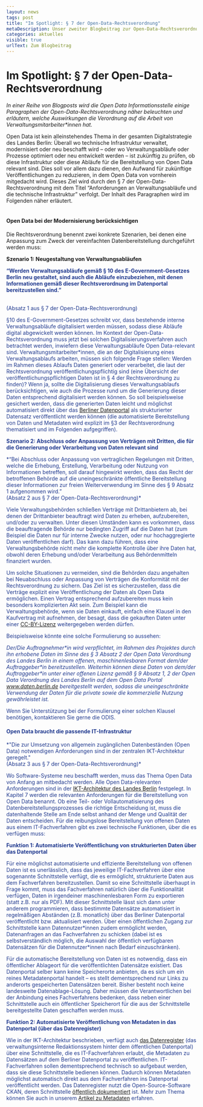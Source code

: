 ```yaml
---
layout: news
tags: post
title: "Im Spotlight: § 7 der Open-Data-Rechtsverordnung"
metaDescription: Unser zweiter Blogbeitrag zur Open-Data-Rechtsverordnung untersucht Paragraph 7 genauer. Worum geht es bei den Anforderungen an Verwaltungsabläufe und die technische Infrastruktur?
categories: aktuelles
visible: true
urlText: Zum Blogbeitrag
---
```


# Im Spotlight: § 7 der Open-Data-Rechtsverordnung

_In einer Reihe von Blogposts wird die Open Data Informationsstelle einige Paragraphen der Open-Data-Rechtsverordnung näher beleuchten und erläutern, welche Auswirkungen die Verordnung auf die Arbeit von Verwaltungsmitarbeiter\*innen hat._

Open Data ist kein alleinstehendes Thema in der gesamten Digitalstrategie des Landes Berlin: Überall wo technische Infrastruktur verwaltet, modernisiert oder neu beschafft wird – oder wo Verwaltungsabläufe oder Prozesse optimiert oder neu entwickelt werden – ist zukünftig zu prüfen, ob diese Infrastruktur oder diese Abläufe für die Bereitstellung von Open Data relevant sind. Dies soll vor allem dazu dienen, den Aufwand für zukünftige Veröffentlichungen zu reduzieren, in dem Open Data von vornherein mitgedacht wird. Dieses Ziel wird durch den § 7 der Open-Data-Rechtsverordnung mit dem Titel “Anforderungen an Verwaltungsabläufe und die technische Infrastruktur” verfolgt. Der Inhalt des Paragraphen wird im Folgenden näher erläutert.
<br><br>

#### Open Data bei der Modernisierung berücksichtigen

Die Rechtsverordnung benennt zwei konkrete Szenarien, bei denen eine Anpassung zum Zweck der vereinfachten Datenbereitstellung durchgeführt werden muss:

**Szenario 1: Neugestaltung von Verwaltungsabläufen**

<span style="color:#213A8F">

<strong>“Werden Verwaltungsabläufe gemäß § 10 des E-Government-Gesetzes Berlin neu gestaltet, sind auch die Abläufe einzubeziehen, mit denen Informationen gemäß dieser Rechtsverordnung im Datenportal bereitzustellen sind.”</strong>

<br> (Absatz 1 aus § 7 der Open-Data-Rechtsverordnung) </span>

§10 des E-Government-Gesetzes schreibt vor, dass bestehende interne Verwaltungsabläufe digitalisiert werden müssen, sodass diese Abläufe digital abgewickelt werden können. Im Kontext der Open-Data-Rechtsverordnung muss jetzt bei solchen Digitalisierungsverfahren auch betrachtet werden, inwiefern diese Verwaltungsabläufe Open Data-relevant sind.
Verwaltungsmitarbeiter\*innen, die an der Digitalisierung eines Verwaltungsablaufs arbeiten, müssen sich folgende Frage stellen: Werden im Rahmen dieses Ablaufs Daten generiert oder verarbeitet, die laut der Rechtsverordnung veröffentlichungspflichtig sind (eine Übersicht der veröffentlichungspflichtigen Daten ist in § 4 der Rechtsverordnung zu finden)? Wenn ja, sollte die Digitalisierung dieses Verwaltungsablaufs berücksichtigen, wie auch die Prozesse rund um die Generierung dieser Daten entsprechend digitalisiert werden können. So soll beispielsweise gesichert werden, dass die generierten Daten leicht und möglichst automatisiert direkt über das [Berliner Datenportal](https://daten.berlin.de) als strukturierter Datensatz veröffentlicht werden können (die automatisierte Bereitstellung von Daten und Metadaten wird explizit im §3 der Rechtsverordnung thematisiert und im Folgenden aufgegriffen).

**Szenario 2: Abschluss oder Anpassung von Verträgen mit Dritten, die für die Generierung oder Verarbeitung von Daten relevant sind**

<span style="color:#213A8F">
*“Bei Abschluss oder Anpassung von vertraglichen Regelungen mit Dritten, welche die Erhebung, Erstellung, Verarbeitung oder Nutzung von Informationen betreffen, soll darauf hingewirkt werden, dass das Recht der betroffenen Behörde auf die uneingeschränkte öffentliche Bereitstellung dieser Informationen zur freien Weiterverwendung im Sinne des § 9 Absatz 1 aufgenommen wird.” <br>(Absatz 2 aus § 7 der Open-Data-Rechtsverordnung)*</span>

Viele Verwaltungsbehörden schließen Verträge mit Drittanbietern ab, bei denen der Drittanbieter beauftragt wird Daten zu erheben, aufzubereiten, und/oder zu verwalten. Unter diesen Umständen kann es vorkommen, dass die beauftragende Behörde nur bedingten Zugriff auf die Daten hat (zum Beispiel die Daten nur für interne Zwecke nutzen, oder nur hochaggregierte Daten veröffentlichen darf). Das kann dazu führen, dass eine Verwaltungsbehörde nicht mehr die komplette Kontrolle über ihre Daten hat, obwohl deren Erhebung und/oder Verarbeitung aus Behördenmitteln finanziert wurden.

Um solche Situationen zu vermeiden, sind die Behörden dazu angehalten bei Neuabschluss oder Anpassung von Verträgen die Konformität mit der Rechtsverordnung zu sichern. Das Ziel ist es sicherzustellen, dass die Verträge explizit eine Veröffentlichung der Daten als Open Data ermöglichen. Einen Vertrag entsprechend aufzubereiten muss kein besonders komplizierten Akt sein. Zum Beispiel kann die Verwaltungsbehörde, wenn sie Daten einkauft, einfach eine Klausel in den Kaufvertrag mit aufnehmen, der besagt, dass die gekauften Daten unter einer [CC-BY-Lizenz](https://berlinonline.github.io/open-data-handbuch/#creative-commons-namensnennung) weitergegeben werden dürfen.

Beispielsweise könnte eine solche Formulierung so aussehen:

_Der/Die Auftragnehmer\*in wird verpflichtet, im Rahmen des Projektes durch ihn erhobene Daten im Sinne des § 3 Absatz 2 der Open Data Verordnung des Landes Berlin in einem offenen, maschinenlesbaren Format dem/der Auftraggeber\*in bereitzustellen. Weiterhin können diese Daten von dem/der Auftraggeber\*in unter einer offenen Lizenz gemäß § 9 Absatz 1, 2 der Open Data Verordnung des Landes Berlin auf dem Open Data Portal www.daten.berlin.de bereitgestellt werden, sodass die uneingeschränkte Verwendung der Daten für die private sowie die kommerzielle Nutzung gewährleistet ist._

Wenn Sie Unterstützung bei der Formulierung einer solchen Klausel benötigen, kontaktieren Sie gerne die ODIS.

#### Open Data braucht die passende IT-Infrastruktur

<span style="color:#213A8F">
*"Die zur Umsetzung von allgemein zugänglichen Datenbeständen (Open Data) notwendigen Anforderungen sind in der zentralen IKT-Architektur geregelt." <br>(Absatz 3 aus § 7 der Open-Data-Rechtsverordnung)*</span>

Wo Software-Systeme neu beschafft werden, muss das Thema Open Data von Anfang an mitbedacht werden. Alle Open Data-relevanten Anforderungen sind in der [IKT-Architektur des Landes Berlin](https://www.berlin.de/sen/inneres/moderne-verwaltung/digitalisierung/ikt-infrastruktur/ikt-architektur-1-5.pdf) festgelegt. In Kapitel 7 werden die relevanten Anforderungen für die Bereitstellung von Open Data benannt. Ob eine Teil- oder Vollautomatisierung des Datenbereitstellungsprozesses die richtige Entscheidung ist, muss die datenhaltende Stelle am Ende selbst anhand der Menge und Qualität der Daten entscheiden. Für die reibungslose Bereitstellung von offenen Daten aus einem IT-Fachverfahren gibt es zwei technische Funktionen, über die es verfügen muss:

**Funktion 1: Automatisierte Veröffentlichung von strukturierten Daten über das Datenportal**

Für eine möglichst automatisierte und effiziente Bereitstellung von offenen Daten ist es unerlässlich, dass das jeweilige IT-Fachverfahren über eine sogenannte Schnittstelle verfügt, die es ermöglicht, strukturierte Daten aus dem Fachverfahren bereitzustellen. Damit so eine Schnittstelle überhaupt in Frage kommt, muss das Fachverfahren natürlich über die Funktionalität verfügen, Daten in irgendeiner maschinenlesbaren Form zu exportieren (statt z.B. nur als PDF). Mit dieser Schnittstelle lässt sich dann unter anderem programmieren, dass bestimmte Datensätze automatisiert in regelmäßigen Abständen (z.B. monatlich) über das Berliner Datenportal veröffentlicht bzw. aktualisiert werden. Über einen öffentlichen Zugang zur Schnittstelle kann Datennutzer\*innen zudem ermöglicht werden, Datenanfragen an das Fachverfahren zu schicken (dabei ist es selbstverständlich möglich, die Auswahl der öffentlich verfügbaren Datensätzen für die Datennutzer\*innen nach Bedarf einzuschränken).

<!-- Die genauen Spezifikationen von solchen Schnittstellen sind XXX zu finden. -->

Für die automatische Bereitstellung von Daten ist es notwendig, dass ein öffentlicher Ablageort für die veröffentlichten Datensätze existiert. Das Datenportal selber kann keine Speicherorte anbieten, da es sich um ein reines Metadatenportal handelt – es stellt dementsprechend nur Links zu anderorts gespeicherten Datensätzen bereit. Bisher besteht noch keine landesweite Datenablage-Lösung. Daher müssen die Verantwortlichen bei der Anbindung eines Fachverfahrens bedenken, dass neben einer Schnittstelle auch ein öffentlicher Speicherort für die aus der Schnittstelle bereitgestellte Daten geschaffen werden muss.

**Funktion 2: Automatisierte Veröffentlichung von Metadaten in das Datenportal (über das Datenregister)**

Wie in der IKT-Architektur beschrieben, verfügt auch [das Datenregister](https://datenregister.berlin.de) (das verwaltungsinterne Redaktionssystem hinter dem öffentlichen Datenportal) über eine Schnittstelle, die es IT-Fachverfahren erlaubt, die Metadaten zu Datensätzen auf dem Berliner Datenportal zu veröffentlichen. IT-Fachverfahren sollen dementsprechend technisch so aufgebaut werden, dass sie diese Schnittstelle bedienen können. Dadurch können Metadaten möglichst automatisch direkt aus dem Fachverfahren ins Datenportal veröffentlicht werden. Das Datenregister nutzt die Open-Source-Software CKAN, deren Schnittstelle [öffentlich dokumentiert](https://docs.ckan.org/en/latest/api/index.html) ist. Mehr zum Thema können Sie auch in unserem [Artikel zu Metadaten](https://odis-berlin.de/ressourcen/metadaten.html) erfahren.
